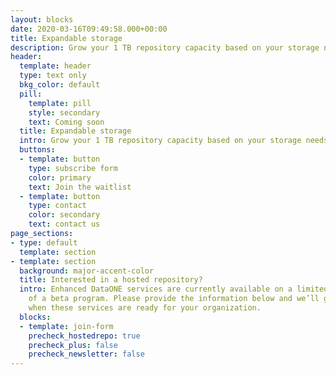 ```yaml
---
layout: blocks
date: 2020-03-16T09:49:58.000+00:00
title: Expandable storage
description: Grow your 1 TB repository capacity based on your storage needs in 1 TB increments.
header:
  template: header
  type: text only
  bkg_color: default
  pill:
    template: pill
    style: secondary
    text: Coming soon
  title: Expandable storage
  intro: Grow your 1 TB repository capacity based on your storage needs in 1 TB increments.
  buttons:
  - template: button
    type: subscribe form
    color: primary
    text: Join the waitlist
  - template: button
    type: contact
    color: secondary
    text: contact us
page_sections:
- type: default
  template: section
- template: section
  background: major-accent-color
  title: Interested in a hosted repository?
  intro: Enhanced DataONE services are currently available on a limited basis as part
    of a beta program. Please provide the information below and we’ll get in touch
    when these services are ready for your organization.
  blocks:
  - template: join-form
    precheck_hostedrepo: true
    precheck_plus: false
    precheck_newsletter: false
---
```


